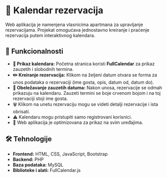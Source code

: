 # 🏡 Kalendar rezervacija   

Web aplikacija je namenjena vlasnicima apartmana za upravljanje rezervacijama. Projekat omogućava jednostavno kreiranje i praćenje rezervacija putem interaktivnog kalendara.  

## 🚀 Funkcionalnosti  
- **📅 Prikaz kalendara:** Početna stranica koristi **FullCalendar** za prikaz zauzetih i slobodnih termina.  
- **✏️ Kreiranje rezervacija:** Klikom na željeni datum otvara se forma za unos podataka o rezervaciji (ime gosta, opis, datum od, datum do).  
- **📌 Obeležavanje zauzetih datuma:** Nakon unosa, rezervacije se odmah prikazuju na kalendaru. Zauzeti termini se boje crvenom bojom i na toj rezervaciji stoji ime gosta.
- 🗑️ Klikom na unetu rezervaciju mogu se videti detalji rezervacije i ista obrisati. 
- ⚠️ Kalendaru mogu pristupiti samo registrovani korisnici.
- 📱 Web aplikacija je optimizovana za prikaz na svim uređajima.

## 🛠️ Tehnologije  
- **Frontend:** HTML, CSS, JavaScript, Bootstrap  
- **Backend:** PHP  
- **Baza podataka:** MySQL  
- **Biblioteke i alati:** FullCalendar.js  
